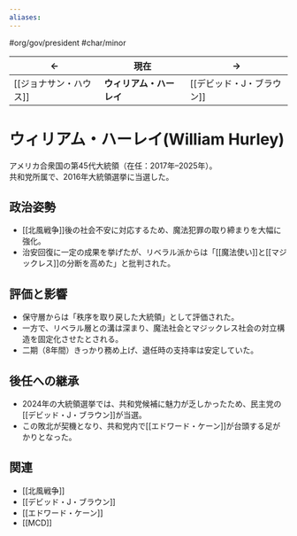 ```yaml
---
aliases:
---
```

#org/gov/president  #char/minor 

| <center>←</center> | <center>現在</center> | <center>→</center> |
| ------------------ | ------------------- | ------------------ |
| [[ジョナサン・ハウス]]      | **ウィリアム・ハーレイ**      | [[デビッド・J・ブラウン]]    |

# ウィリアム・ハーレイ(William Hurley)

アメリカ合衆国の第45代大統領（在任：2017年–2025年）。  
共和党所属で、2016年大統領選挙に当選した。  

## 政治姿勢
- [[北風戦争]]後の社会不安に対応するため、魔法犯罪の取り締まりを大幅に強化。  
- 治安回復に一定の成果を挙げたが、リベラル派からは「[[魔法使い]]と[[マジックレス]]の分断を高めた」と批判された。  

## 評価と影響
- 保守層からは「秩序を取り戻した大統領」として評価された。  
- 一方で、リベラル層との溝は深まり、魔法社会とマジックレス社会の対立構造を固定化させたとされる。  
- 二期（8年間）きっかり務め上げ、退任時の支持率は安定していた。  

## 後任への継承
- 2024年の大統領選挙では、共和党候補に魅力が乏しかったため、民主党の[[デビッド・J・ブラウン]]が当選。  
- この敗北が契機となり、共和党内で[[エドワード・ケーン]]が台頭する足がかりとなった。  

## 関連
- [[北風戦争]]  
- [[デビッド・J・ブラウン]]  
- [[エドワード・ケーン]]  
- [[MCD]]  

